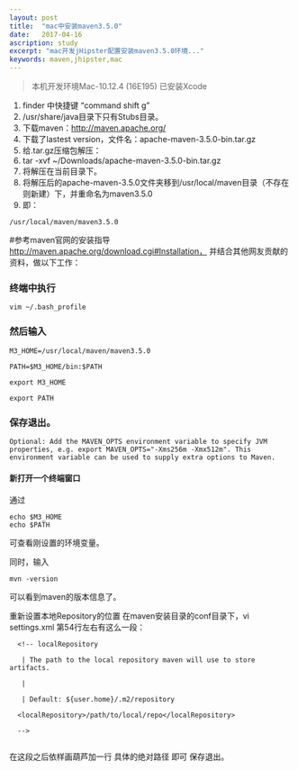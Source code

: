 ```yaml
---
layout: post
title:  "mac中安装maven3.5.0"
date:   2017-04-16
ascription: study
excerpt: "mac开发jHipster配置安装maven3.5.0环境..."
keywords: maven,jhipster,mac
---
```


>本机开发环境Mac-10.12.4 (16E195) 已安装Xcode
1. finder 中快捷键 “command shift g”
2. /usr/share/java目录下只有Stubs目录。
3. 下载maven：http://maven.apache.org/
4. 下载了lastest version，文件名：apache-maven-3.5.0-bin.tar.gz
5. 给.tar.gz压缩包解压：
6. tar -xvf ~/Downloads/apache-maven-3.5.0-bin.tar.gz
7. 将解压在当前目录下。
8. 将解压后的apache-maven-3.5.0文件夹移到/usr/local/maven目录（不存在则新建）下，并重命名为maven3.5.0
9. 即：

```
/usr/local/maven/maven3.5.0

```

#参考maven官网的安装指导
http://maven.apache.org/download.cgi#Installation，
并结合其他网友贡献的资料，做以下工作：

### 终端中执行 
```
vim ~/.bash_profile

```
### 然后输入

```
M3_HOME=/usr/local/maven/maven3.5.0

PATH=$M3_HOME/bin:$PATH

export M3_HOME

export PATH

```
### 保存退出。

```
Optional: Add the MAVEN_OPTS environment variable to specify JVM properties, e.g. export MAVEN_OPTS="-Xms256m -Xmx512m". This environment variable can be used to supply extra options to Maven.

```
#### 新打开一个终端窗口
通过

```
echo $M3_HOME
echo $PATH

```
可查看刚设置的环境变量。

同时，输入 

```
mvn -version

```
可以看到maven的版本信息了。

重新设置本地Repository的位置
在maven安装目录的conf目录下，vi settings.xml
第54行左右有这么一段：

```
  <!-- localRepository

   | The path to the local repository maven will use to store artifacts.

   |

   | Default: ${user.home}/.m2/repository

  <localRepository>/path/to/local/repo</localRepository>

  -->
  
```
在这段之后依样画葫芦加一行
<localRepository>具体的绝对路径</localRepository>
即可
保存退出。
